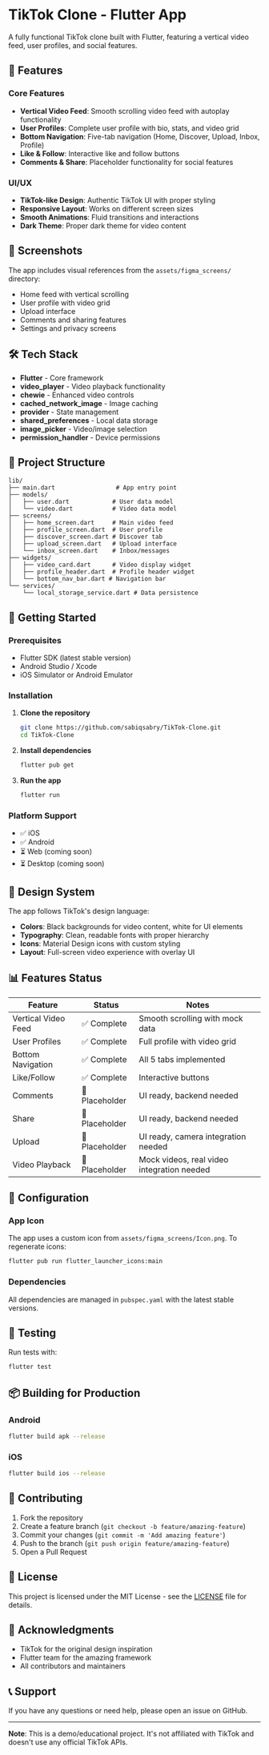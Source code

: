 # TikTok Clone - Flutter App

A fully functional TikTok clone built with Flutter, featuring a vertical video feed, user profiles, and social features.

## 🎯 Features

### Core Features
- **Vertical Video Feed**: Smooth scrolling video feed with autoplay functionality
- **User Profiles**: Complete user profile with bio, stats, and video grid
- **Bottom Navigation**: Five-tab navigation (Home, Discover, Upload, Inbox, Profile)
- **Like & Follow**: Interactive like and follow buttons
- **Comments & Share**: Placeholder functionality for social features

### UI/UX
- **TikTok-like Design**: Authentic TikTok UI with proper styling
- **Responsive Layout**: Works on different screen sizes
- **Smooth Animations**: Fluid transitions and interactions
- **Dark Theme**: Proper dark theme for video content

## 📱 Screenshots

The app includes visual references from the `assets/figma_screens/` directory:
- Home feed with vertical scrolling
- User profile with video grid
- Upload interface
- Comments and sharing features
- Settings and privacy screens

## 🛠️ Tech Stack

- **Flutter** - Core framework
- **video_player** - Video playback functionality
- **chewie** - Enhanced video controls
- **cached_network_image** - Image caching
- **provider** - State management
- **shared_preferences** - Local data storage
- **image_picker** - Video/image selection
- **permission_handler** - Device permissions

## 📁 Project Structure

```
lib/
├── main.dart                 # App entry point
├── models/
│   ├── user.dart            # User data model
│   └── video.dart           # Video data model
├── screens/
│   ├── home_screen.dart     # Main video feed
│   ├── profile_screen.dart  # User profile
│   ├── discover_screen.dart # Discover tab
│   ├── upload_screen.dart   # Upload interface
│   └── inbox_screen.dart    # Inbox/messages
├── widgets/
│   ├── video_card.dart      # Video display widget
│   ├── profile_header.dart  # Profile header widget
│   └── bottom_nav_bar.dart # Navigation bar
└── services/
    └── local_storage_service.dart # Data persistence
```

## 🚀 Getting Started

### Prerequisites
- Flutter SDK (latest stable version)
- Android Studio / Xcode
- iOS Simulator or Android Emulator

### Installation

1. **Clone the repository**
   ```bash
   git clone https://github.com/sabiqsabry/TikTok-Clone.git
   cd TikTok-Clone
   ```

2. **Install dependencies**
   ```bash
   flutter pub get
   ```

3. **Run the app**
   ```bash
   flutter run
   ```

### Platform Support
- ✅ iOS
- ✅ Android
- ⏳ Web (coming soon)
- ⏳ Desktop (coming soon)

## 🎨 Design System

The app follows TikTok's design language:
- **Colors**: Black backgrounds for video content, white for UI elements
- **Typography**: Clean, readable fonts with proper hierarchy
- **Icons**: Material Design icons with custom styling
- **Layout**: Full-screen video experience with overlay UI

## 📊 Features Status

| Feature | Status | Notes |
|---------|--------|-------|
| Vertical Video Feed | ✅ Complete | Smooth scrolling with mock data |
| User Profiles | ✅ Complete | Full profile with video grid |
| Bottom Navigation | ✅ Complete | All 5 tabs implemented |
| Like/Follow | ✅ Complete | Interactive buttons |
| Comments | 🔄 Placeholder | UI ready, backend needed |
| Share | 🔄 Placeholder | UI ready, backend needed |
| Upload | 🔄 Placeholder | UI ready, camera integration needed |
| Video Playback | 🔄 Placeholder | Mock videos, real video integration needed |

## 🔧 Configuration

### App Icon
The app uses a custom icon from `assets/figma_screens/Icon.png`. To regenerate icons:
```bash
flutter pub run flutter_launcher_icons:main
```

### Dependencies
All dependencies are managed in `pubspec.yaml` with the latest stable versions.

## 🧪 Testing

Run tests with:
```bash
flutter test
```

## 📦 Building for Production

### Android
```bash
flutter build apk --release
```

### iOS
```bash
flutter build ios --release
```

## 🤝 Contributing

1. Fork the repository
2. Create a feature branch (`git checkout -b feature/amazing-feature`)
3. Commit your changes (`git commit -m 'Add amazing feature'`)
4. Push to the branch (`git push origin feature/amazing-feature`)
5. Open a Pull Request

## 📄 License

This project is licensed under the MIT License - see the [LICENSE](LICENSE) file for details.

## 🙏 Acknowledgments

- TikTok for the original design inspiration
- Flutter team for the amazing framework
- All contributors and maintainers

## 📞 Support

If you have any questions or need help, please open an issue on GitHub.

---

**Note**: This is a demo/educational project. It's not affiliated with TikTok and doesn't use any official TikTok APIs.
